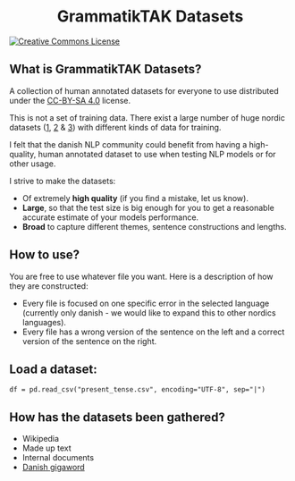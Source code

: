 <div align="center">

# GrammatikTAK Datasets

</div>

<a rel="license" href="http://creativecommons.org/licenses/by-sa/4.0/"><img alt="Creative Commons License" style="border-width:0" src="https://i.creativecommons.org/l/by-sa/4.0/88x31.png" /></a><br />

## What is GrammatikTAK Datasets?
A collection of human annotated datasets for everyone to use distributed under the [CC-BY-SA 4.0](https://creativecommons.org/licenses/by-sa/4.0/) license.

This is not a set of training data. There exist a large number of huge nordic datasets ([1](https://github.com/alexandrainst/danlp/blob/master/docs/docs/datasets.md), [2](https://universaldependencies.org/treebanks/da_ddt/index.html) & [3](https://github.com/fnielsen/awesome-danish))  with different kinds of data for training.

I felt that the danish NLP community could benefit from having a high-quality, human annotated dataset to use when testing NLP models or for other usage. 

I strive to make the datasets:
- Of extremely **high quality** (if you find a mistake, let us know).
- **Large**, so that the test size is big enough for you to get a reasonable accurate estimate of your models performance.
- **Broad** to capture different themes, sentence constructions and lengths.

## How to use?
You are free to use whatever file you want. Here is a description of how they are constructed: 
- Every file is focused on one specific error in the selected language (currently only danish - we would like to expand this to other nordics languages). 
- Every file has a wrong version of the sentence on the left and a correct version of the sentence on the right.

## Load a dataset:
```
df = pd.read_csv("present_tense.csv", encoding="UTF-8", sep="|")
```

## How has the datasets been gathered?
- Wikipedia
- Made up text
- Internal documents
- [Danish gigaword](https://gigaword.dk/)
